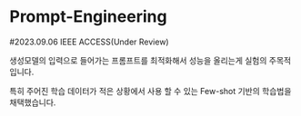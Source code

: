 # Prompt-Engineering

#2023.09.06 IEEE ACCESS(Under Review)

생성모델의 입력으로 들어가는 프롬프트를 최적화해서 성능을 올리는게 실험의 주목적입니다.

특히 주어진 학습 데이터가 적은 상황에서 사용 할 수 있는 Few-shot 기반의 학습법을 채택했습니다.
